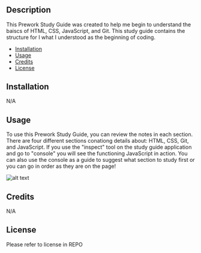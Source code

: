 # <Bootcamp Prework study guide webpage>

## Description

This Prework Study Guide was created to help me begin to understand the baiscs of HTML, CSS, JavaScript, and Git. This study guide contains the structure for I what I understood as the beginning of coding.



- [Installation](#installation)
- [Usage](#usage)
- [Credits](#credits)
- [License](#license)

## Installation

N/A

## Usage

To use this Prework Study Guide, you can review the notes in each section. There are four different sections conationg details about: HTML, CSS, Git, and JavaScript. If you use the "inspect" tool on the study guide application and go to "console" you will see the functioning JavaScript in action. You can also use the console as a guide to suggest what section to study first or you can go in order as they are on the page!


![alt text](assets/images/screenshot.png)

## Credits

N/A

## License
Please refer to license in REPO
